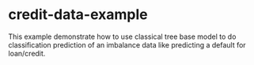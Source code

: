# credit-data-example
This example demonstrate how to use classical tree base model to do classification prediction of an imbalance data like predicting a default for loan/credit. 
